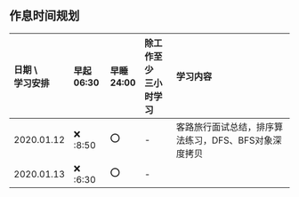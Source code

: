 ## 作息时间规划
| 日期 \ <br/> 学习安排  | 早起 <br/> 06:30 | 早睡 <br/> 24:00    | 除工作至少 <br/> 三小时学习  | 学习内容 |
| :-          | :-        | :-        | :-       | :-   |
2020.01.12  | :x: :8:50 | :o:       | -        | 客路旅行面试总结，排序算法练习，DFS、BFS对象深度拷贝 |
2020.01.13  | :x: :6:30 | :o:       | -        | |   
